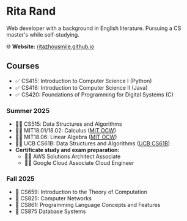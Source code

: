 # Rita Rand

Web developer with a background in English literature.
Pursuing a CS master's while self-studying.

🌐 **Website:** [ritazhousmile.github.io](https://ritazhousmile.github.io/)

## Courses
- ✅ CS415: Introduction to Computer Science I (Python)
- ✅ CS416: Introduction to Computer Science II (Java)
- ✅ CS420: Foundations of Programming for Digital Systems (C)

### Summer 2025
- 👩‍💻 CS515: Data Structures and Algorithms
- 👩‍💻 MIT18.01/18.02: Calculus ([MIT OCW](https://ocw.mit.edu/courses/18-01sc-single-variable-calculus-fall-2010/pages/syllabus/))
- 👩‍💻 MIT18.06: Linear Algebra ([MIT OCW](https://ocw.mit.edu/courses/18-06sc-linear-algebra-fall-2011/pages/syllabus/))
- 👩‍💻 UCB CS61B: Data Structures and Algorithms ([UCB CS61B](https://sp24.datastructur.es/))
- **Certificate study and exam preparation:**
  - 👩‍💻 AWS Solutions Architect Associate
  - 👩‍💻 Google Cloud Associate Cloud Engineer

### Fall 2025
- 📅 CS659: Introduction to the Theory of Computation
- 📅 CS825: Computer Networks
- 📅 CS861: Programming Language Concepts and Features
- 📅 CS875 Database Systems


